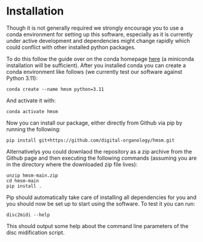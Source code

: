 # Installation

Though it is not generally required we strongly encourage you to use a conda environment for setting up this software, especially as it is currently under active development and dependencies might change rapidly which could conflict with other installed python packages.

To do this follow the guide over on the conda homepage [here](https://conda.io/projects/conda/en/latest/user-guide/install/index.html) (a miniconda installation will be sufficient).
After you installed conda you can create a conda environment like follows (we currently test our software against Python 3.11):

```
conda create --name hmsm python=3.11
```

And activate it with:

```
conda activate hmsm
```

Now you can install our package, either directly from Github via pip by running the following:

```
pip install git+https://github.com/digital-organology/hmsm.git
```

Alternativelys you could downlaod the repository as a zip archive from the Github page and then executing the following commands (assuming you are in the directory where the downloaded zip file lives):

```
unzip hmsm-main.zip
cd hmsm-main
pip install .
```

Pip should automatically take care of installing all dependencies for you and you should now be set up to start using the software.
To test it you can run:

```
disc2midi --help
```

This should output some help about the command line parameters of the disc midification script.
